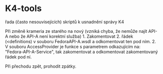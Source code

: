K4-tools
========

řada (často nesouvisejících) skriptů k usnadnění správy K4

Při změně krameria ze starého na nový (vzniká chyba, že nemůže najít API-A nebo že API-A není korektní služba)
    1. Zakomentovat 2. řádek (<definitions) v souboru FedoraAPI-A.wsdl a odkomentovat ten pod ním. 
    2. V souboru AccessProvider je funkce s parametrem odkazujícím na: "Fedora-API-A-Service", tak zakomentovat a       odkomentovat zakomentovaný řádek pod ní.

Při přechodu zpět, prohodit zpátky.
